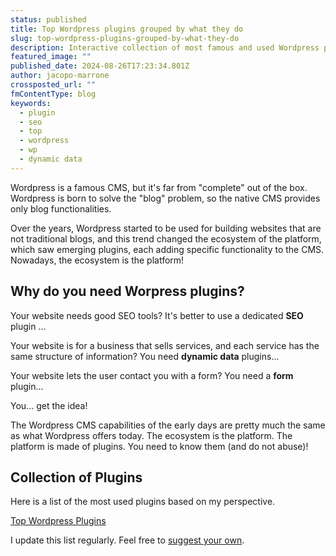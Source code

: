 ```yaml
---
status: published
title: Top Wordpress plugins grouped by what they do
slug: top-wordpress-plugins-grouped-by-what-they-do
description: Interactive collection of most famous and used Wordpress plugins. Included SEO, Dynamic Data, Marketing and Page Builder
featured_image: ""
published_date: 2024-08-26T17:23:34.801Z
author: jacopo-marrone
crossposted_url: ""
fmContentType: blog
keywords:
  - plugin
  - seo
  - top
  - wordpress
  - wp
  - dynamic data
---
```


Wordpress is a famous CMS, but it's far from "complete" out of the box.
Wordpress is born to solve the "blog" problem, so the native CMS provides only blog functionalities.

Over the years, Wordpress started to be used for building websites that are not traditional blogs, and this trend changed the ecosystem of the platform, which saw emerging plugins, each adding specific functionality to the CMS.
Nowadays, the ecosystem is the platform!

## Why do you need Worpress plugins?

Your website needs good SEO tools? It's better to use a dedicated **SEO** plugin ...

Your website is for a business that sells services, and each service has the same structure of information? You need **dynamic data** plugins...

Your website lets the user contact you with a form? You need a **form** plugin...

You... get the idea!

The Wordpress CMS capabilities of the early days are pretty much the same as what Wordpress offers today.
The ecosystem is the platform.
The platform is made of plugins.
You need to know them (and do not abuse)!

<!--
**WIP**
perspective of professional website builders.
Building a complex website with WordPress requires often augementing the platform to add functionality that are not related to traditional.
When building a WordPress site, selecting the right plugins can significantly makes a difference in the success of your project. But the stack of plugins to use will impact the workflow of who does "the build". Even if some of Wordpress Plugins can be objectively consdidered the "best" in their respective category (SEO, Dynamic Data, Marketing, Page Builder...) the decision of using one plugin and not another can be decided by subjective opinion (your preference) and also the project scope.


A professional Web Developer, Web Designer or Marketer should have a collection of plugins that will help him or her doing the building process.

Whether you are a web developer, web designer, or marketer, you are a professional on your field. which plugins to use can make all the difference. In this guide, we'll explore the top WordPress plugins, grouped by their usage scope, to help you make informed decisions for your next project.
**WIP**

## Categories of Wordpress Plugin

### SEO
Search Engine Optimization (SEO) is crucial for improving your website's visibility in search engine results. Here are the top plugins to enhance your SEO efforts.

### Dynamic Data / Custom Fields
For websites that require dynamic content, such as custom post types or complex data structures, these plugins are essential

### Mail Service / SMTP
TODO

### Scheduled Backup
TODO

### User capabilities control
TODO

### Page Builder
TODO

### Caching
TODO

### Image Compression
TODO -->


## Collection of Plugins

Here is a list of the most used plugins based on my perspective.  

<a target="_blank" href="https://elastic-cymbal-9af.notion.site/03bdc660ec38433aaf43f792f13fd9b0?v=dd2a7bfbe2f74038882f136af3ca221c&pvs=74">Top Wordpress Plugins</a>

I update this list regularly. Feel free to [suggest your own](https://jacopomarrone.dev/?initial-is-visible-contact-me=true). 